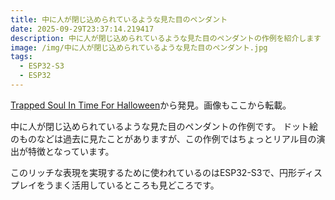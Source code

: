 ```yaml
---
title: 中に人が閉じ込められているような見た目のペンダント
date: 2025-09-29T23:37:14.219417
description: 中に人が閉じ込められているような見た目のペンダントの作例を紹介します
image: /img/中に人が閉じ込められているような見た目のペンダント.jpg
tags:
  - ESP32-S3
  - ESP32
---
```

[Trapped Soul In Time For Halloween](https://hackaday.com/2025/09/25/trapped-soul-in-time-for-halloween/)から発見。画像もここから転載。

中に人が閉じ込められているような見た目のペンダントの作例です。
ドット絵のものなどは過去に見たことがありますが、この作例ではちょっとリアル目の演出が特徴となっています。

このリッチな表現を実現するために使われているのはESP32-S3で、円形ディスプレイをうまく活用しているところも見どころです。



